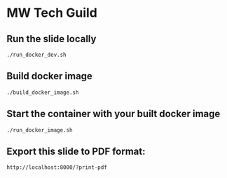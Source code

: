 # MW Tech Guild

## Run the slide locally
```
./run_docker_dev.sh
```

## Build docker image
```
./build_docker_image.sh
```

## Start the container with your built docker image
```
./run_docker_image.sh

```

## Export this slide to PDF format:
```
http://localhost:8000/?print-pdf
```
